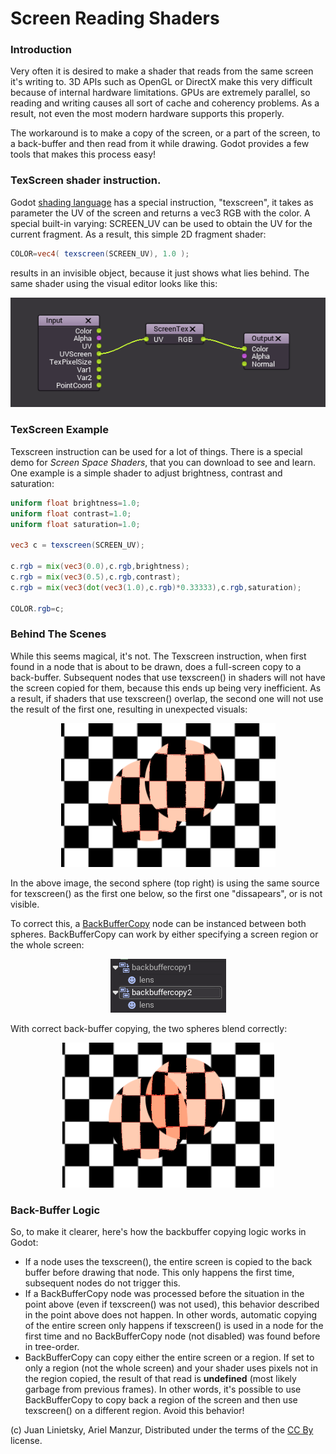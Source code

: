 # Screen Reading Shaders

### Introduction

Very often it is desired to make a shader that reads from the same screen it's writing to. 3D APIs such as OpenGL or DirectX make this very difficult because of internal hardware limitations. GPUs are extremely parallel, so reading and writing causes all sort of cache and coherency problems. As a result, not even the most modern hardware supports this properly.

The workaround is to make a copy of the screen, or a part of the screen, to a back-buffer and then read from it while drawing. Godot provides a few tools that makes this process easy!

### TexScreen shader instruction.

Godot [shading language](shader) has a special instruction, "texscreen", it takes as parameter the UV of the screen and returns a vec3 RGB with the color. A special built-in varying: SCREEN_UV can be used to obtain the UV for the current fragment. As a result, this simple 2D fragment shader:

```glsl
COLOR=vec4( texscreen(SCREEN_UV), 1.0 );
```

results in an invisible object, because it just shows what lies behind. The same shader using the visual editor looks like this:

<p align="center"><img src="images/texscreen_visual_shader.png"></p>

### TexScreen Example

Texscreen instruction can be used for a lot of things. There is a special demo for _Screen Space Shaders_, that you can download to see and learn. One example is a simple shader to adjust brightness, contrast and saturation:

```glsl
uniform float brightness=1.0; 
uniform float contrast=1.0;
uniform float saturation=1.0;

vec3 c = texscreen(SCREEN_UV);

c.rgb = mix(vec3(0.0),c.rgb,brightness);
c.rgb = mix(vec3(0.5),c.rgb,contrast);
c.rgb = mix(vec3(dot(vec3(1.0),c.rgb)*0.33333),c.rgb,saturation);

COLOR.rgb=c;

```

### Behind The Scenes

While this seems magical, it's not. The Texscreen instruction, when first found in a node that is about to be drawn, does a full-screen copy to a back-buffer. Subsequent nodes that use texscreen() in shaders will not have the screen copied for them, because this ends up being very inefficient. 
As a result, if shaders that use texscreen() overlap, the second one will not use the result of the first one, resulting in unexpected visuals:

<p align="center"><img src="images/texscreen_demo1.png"></p>

In the above image, the second sphere (top right) is using the same source for texscreen() as the first one below, so the first one "dissapears", or is not visible. 

To correct this, a [BackBufferCopy](class_backbuffercopy) node can be instanced between both spheres. BackBufferCopy can work by either specifying a screen region or the whole screen:

<p align="center"><img src="images/texscreen_bbc.png"></p>

With correct back-buffer copying, the two spheres blend correctly:

<p align="center"><img src="images/texscreen_demo2.png"></p>

### Back-Buffer Logic

So, to make it clearer, here's how the backbuffer copying logic works in Godot:

* If a node uses the texscreen(), the entire screen is copied to the back buffer before drawing that node. This only happens the first time, subsequent nodes do not trigger this. 
* If a BackBufferCopy node was processed before the situation in the point above (even if texscreen() was not used), this behavior described in the point above does not happen. In other words, automatic copying of the entire screen only happens if texscreen() is used in a node for the first time and no BackBufferCopy node (not disabled) was found before in tree-order.
* BackBufferCopy can copy either the entire screen or a region. If set to only a region (not the whole screen) and your shader uses pixels not in the region copied, the result of that read is **undefined** (most likely garbage from previous frames). In other words, it's possible to use BackBufferCopy to copy back a region of the screen and then use texscreen() on a different region. Avoid this behavior!



(c) Juan Linietsky, Ariel Manzur, Distributed under the terms of the [CC By](https://creativecommons.org/licenses/by/3.0/legalcode) license.
